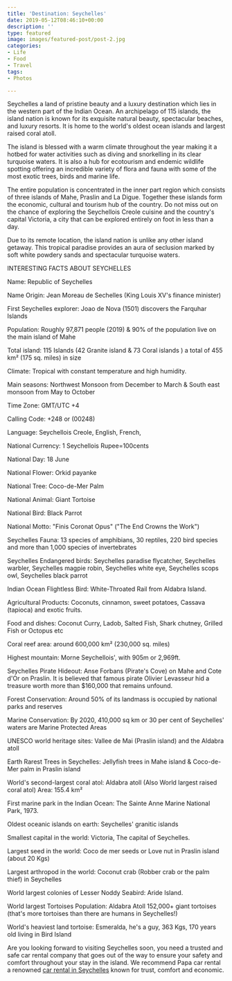 ```yaml
---
title: 'Destination: Seychelles'
date: 2019-05-12T08:46:10+00:00
description: ''
type: featured
image: images/featured-post/post-2.jpg
categories:
- Life
- Food
- Travel
tags:
- Photos

---
```

Seychelles a land of pristine beauty and a luxury destination which lies in the western part of the Indian Ocean. An archipelago of 115 islands, the island nation is known for its exquisite natural beauty, spectacular beaches, and luxury resorts. It is home to the world's oldest ocean islands and largest raised coral atoll.

The island is blessed with a warm climate throughout the year making it a hotbed for water activities such as diving and snorkelling in its clear turquoise waters. It is also a hub for ecotourism and endemic wildlife spotting offering an incredible variety of flora and fauna with some of the most exotic trees, birds and marine life.

The entire population is concentrated in the inner part region which consists of three islands of Mahe, Praslin and La Digue. Together these islands form the economic, cultural and tourism hub of the country. Do not miss out on the chance of exploring the Seychellois Creole cuisine and the country's capital Victoria, a city that can be explored entirely on foot in less than a day.

Due to its remote location, the island nation is unlike any other island getaway. This tropical paradise provides an aura of seclusion marked by soft white powdery sands and spectacular turquoise waters.

INTERESTING FACTS ABOUT SEYCHELLES

Name: Republic of Seychelles

Name Origin: Jean Moreau de Sechelles (King Louis XV's finance minister)

First Seychelles explorer: Joao de Nova (1501) discovers the Farquhar Islands

Population: Roughly 97,871 people (2019) & 90% of the population live on the main island of Mahe

Total island: 115 Islands (42 Granite island & 73 Coral islands ) a total of 455 km² (175 sq. miles) in size

Climate: Tropical with constant temperature and high humidity.

Main seasons: Northwest Monsoon from December to March & South east monsoon from May to October

Time Zone: GMT/UTC +4

Calling Code: +248 or (00248)

Language: Seychellois Creole, English, French,

National Currency: 1 Seychellois Rupee=100cents

National Day: 18 June

National Flower: Orkid payanke

National Tree: Coco-de-Mer Palm

National Animal: Giant Tortoise

National Bird: Black Parrot

National Motto: "Finis Coronat Opus" ("The End Crowns the Work")

Seychelles Fauna: 13 species of amphibians, 30 reptiles, 220 bird species and more than 1,000 species of invertebrates

Seychelles Endangered birds: Seychelles paradise flycatcher, Seychelles warbler, Seychelles magpie robin, Seychelles white eye, Seychelles scops owl, Seychelles black parrot

Indian Ocean Flightless Bird: White-Throated Rail from Aldabra Island.

Agricultural Products: Coconuts, cinnamon, sweet potatoes, Cassava (tapioca) and exotic fruits.

Food and dishes: Coconut Curry, Ladob, Salted Fish, Shark chutney, Grilled Fish or Octopus etc

Coral reef area: around 600,000 km² (230,000 sq. miles)

Highest mountain: Morne Seychellois', with 905m or 2,969ft.

Seychelles Pirate Hideout: Anse Forbans (Pirate's Cove) on Mahe and Cote d'Or on Praslin. It is believed that famous pirate Olivier Levasseur hid a treasure worth more than $160,000 that remains unfound.

Forest Conservation: Around 50% of its landmass is occupied by national parks and reserves

Marine Conservation: By 2020, 410,000 sq km or 30 per cent of Seychelles' waters are Marine Protected Areas

UNESCO world heritage sites: Vallee de Mai (Praslin island) and the Aldabra atoll

Earth Rarest Trees in Seychelles: Jellyfish trees in Mahe island & Coco-de-Mer palm in Praslin island

World's second-largest coral atol: Aldabra atoll (Also World largest raised coral atol) Area: 155.4 km²

First marine park in the Indian Ocean: The Sainte Anne Marine National Park, 1973.

Oldest oceanic islands on earth: Seychelles' granitic islands

Smallest capital in the world: Victoria, The capital of Seychelles.

Largest seed in the world: Coco de mer seeds or Love nut in Praslin island (about 20 Kgs)

Largest arthropod in the world: Coconut crab (Robber crab or the palm thief) in Seychelles

World largest colonies of Lesser Noddy Seabird: Aride Island.

World largest Tortoises Population: Aldabra Atoll 152,000+ giant tortoises (that's more tortoises than there are humans in Seychelles!)

World's heaviest land tortoise: Esmeralda, he's a guy, 363 Kgs, 170 years old living in Bird Island

Are you looking forward to visiting Seychelles soon, you need a trusted and safe car rental company that goes out of the way to ensure your safety and comfort throughout your stay in the island. We recommend Papa car rental a renowned [car rental in Seychelles](https://papacarrental.com/) known for trust, comfort and economic.